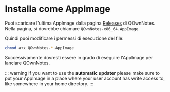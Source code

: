 # Installa come AppImage

Puoi scaricare l'ultima AppImage dalla pagina [Releases](https://github.com/pbek/QOwnNotes/releases) di QOwnNotes. Nella pagina, si dovrebbe chiamare `QOwnNotes-x86_64.AppImage`.

Quindi puoi modificare i permessi di esecuzione del file:

```bash
chmod a+x QOwnNotes-*.AppImage
```

Successivamente dovresti essere in grado di eseguire l'AppImage per lanciare QOwnNotes.

::: warning
If you want to use the **automatic updater** please make sure to put your AppImage in a place where your user account has write access to, like somewhere in your home directory.
:::
